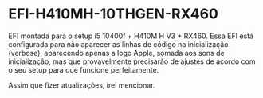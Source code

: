 # EFI-H410MH-10THGEN-RX460
EFI montada para o setup i5 10400f + H410M H V3 + RX460. 
Essa EFI está configurada para não aparecer as linhas de código na inicialização (verbose), aparecendo apenas a logo Apple, somada aos sons de inicialização, mas que provavelmente precisarão de ajustes de acordo com o seu setup para que funcione perfeitamente. 


Assim que fizer atualizações, irei mencionar.
